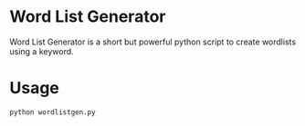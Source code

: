 # Word List Generator
Word List Generator is a short but powerful python script to create wordlists using a keyword.

# Usage
```
python wordlistgen.py
```